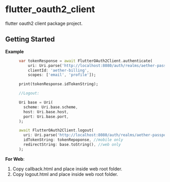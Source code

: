 # flutter_oauth2_client

flutter oauth2 client package project.

## Getting Started

**Example**
~~~dart
      var tokenResponse = await FlutterOAuth2Client.authenticate(
          uri: Uri.parse('http://localhost:8080/auth/realms/aether-passport'),
          clientId: 'aether-billing',
          scopes: ['email', 'profile']);

      print(tokenResponse.idTokenString);

      //Logout:

      Uri base = Uri(
        scheme: Uri.base.scheme,
        host: Uri.base.host,
        port: Uri.base.port,
      );

      await FlutterOAuth2Client.logout(
        uri: Uri.parse('http://localhost:8080/auth/realms/aether-passport'),
        idTokenString: tokenRepoponse, //mobile only
        redirectString: base.toString(), //web only
      );
~~~


**For Web**:
1. Copy callback.html and place inside web root folder.
2. Copy logout.html and place inside web root folder.



